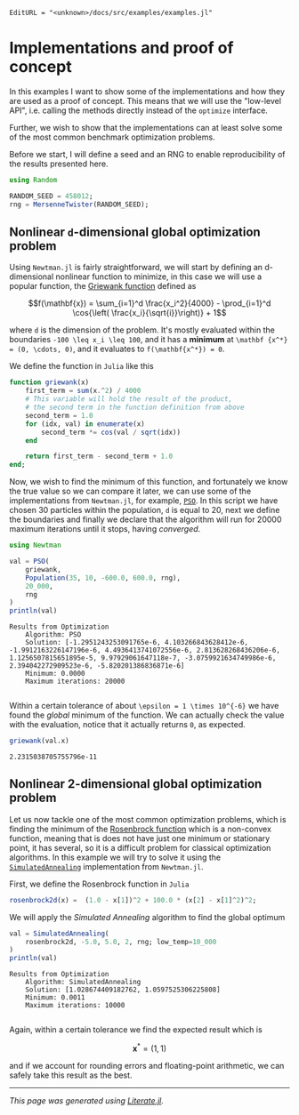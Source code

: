 ```@meta
EditURL = "<unknown>/docs/src/examples/examples.jl"
```

# Implementations and proof of concept

In this examples I want to show some of the implementations and how they are used
as a proof of concept. This means that we will use the "low-level API", i.e. calling
the methods directly instead of the `optimize` interface.

Further, we wish to show that the implementations can at least solve some of the
most common benchmark optimization problems.

Before we start, I will define a seed and an RNG to enable reproducibility of the
results presented here.

```julia
using Random

RANDOM_SEED = 458012;
rng = MersenneTwister(RANDOM_SEED);
```

## Nonlinear ``d``-dimensional global optimization problem

Using `Newtman.jl` is fairly straightforward, we will start by defining
an d-dimensional nonlinear function to minimize,
in this case we will use a popular function, the
[Griewank function](http://mathworld.wolfram.com/GriewankFunction.html)
defined as

```math
f(\mathbf{x}) = \sum_{i=1}^d \frac{x_i^2}{4000} - \prod_{i=1}^d \cos{\left(
\frac{x_i}{\sqrt{i}}\right)} + 1
```

where ``d`` is the dimension of the problem. It's mostly evaluated within the
boundaries ``-100 \leq x_i \leq 100``, and it has a **minimum** at ``\mathbf
{x^*} = (0, \cdots, 0)``, and it evaluates to ``f(\mathbf{x^*}) = 0``.

We define the function in `Julia` like this

```julia
function griewank(x)
    first_term = sum(x.^2) / 4000
    # This variable will hold the result of the product,
    # the second term in the function definition from above
    second_term = 1.0
    for (idx, val) in enumerate(x)
        second_term *= cos(val / sqrt(idx))
    end

    return first_term - second_term + 1.0
end;
```


Now, we wish to find the minimum of this function, and fortunately we know the
true value so we can compare it later, we can use some of the implementations
from `Newtman.jl`, for example, [`PSO`](@ref).
In this script we have chosen 30 particles within the population, `d` is equal
to 20, next we define the boundaries and finally we declare that the algorithm
will run for 20000 maximum iterations until it stops, having _converged_.

```julia
using Newtman

val = PSO(
    griewank,
    Population(35, 10, -600.0, 600.0, rng),
    20_000,
    rng
)
println(val)
```

```
Results from Optimization
	Algorithm: PSO
	Solution: [-1.2951243253091765e-6, 4.103266843628412e-6, -1.9912163226147196e-6, 4.4936413741072556e-6, 2.813628268436206e-6, 1.1256507815651895e-5, 9.97929061647118e-7, -3.0759921634749986e-6, 2.394042272909523e-6, -5.820201386836871e-6]
	Minimum: 0.0000
	Maximum iterations: 20000


```

Within a certain tolerance of about ``\epsilon = 1 \times 10^{-6}`` we have found
the _global_ minimum of the function. We can actually check the value with the
evaluation, notice that it actually returns `0`, as expected.

```julia
griewank(val.x)
```

```
2.2315038705755796e-11
```

## Nonlinear 2-dimensional global optimization problem

Let us now tackle one of the most common optimization problems, which is
finding the minimum of the [Rosenbrock function](https://en.wikipedia.org/wiki/Rosenbrock_function)
which is a non-convex function, meaning that is does not have just one minimum
or stationary point, it has several, so it is a difficult problem for classical
optimization algorithms. In this example we will try to solve it using the
[`SimulatedAnnealing`](@ref) implementation from `Newtman.jl`.

First, we define the Rosenbrock function in `Julia`

```julia
rosenbrock2d(x) =  (1.0 - x[1])^2 + 100.0 * (x[2] - x[1]^2)^2;
```

We will apply the _Simulated Annealing_ algorithm to find the global optimum

```julia
val = SimulatedAnnealing(
    rosenbrock2d, -5.0, 5.0, 2, rng; low_temp=10_000
)
println(val)
```

```
Results from Optimization
	Algorithm: SimulatedAnnealing
	Solution: [1.028674409182762, 1.0597525306225808]
	Minimum: 0.0011
	Maximum iterations: 10000


```

Again, within a certain tolerance we find the expected result which is

```math
\mathbf{x}^{*} = (1, 1)
```

and if we account for rounding errors and floating-point arithmetic, we
can safely take this result as the best.

---

*This page was generated using [Literate.jl](https://github.com/fredrikekre/Literate.jl).*

